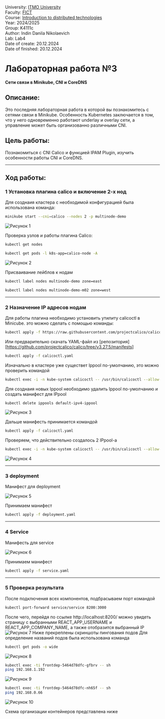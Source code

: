 University: [ITMO University](https://itmo.ru/ru/)\
Faculty: [FICT](https://fict.itmo.ru)\
Course: [Introduction to distributed technologies](https://github.com/itmo-ict-faculty/introduction-to-distributed-technologies)\
Year: 2024/2025\
Group: K4111с\
Author: Indin Danila Nikolaevich\
Lab: Lab4\
Date of create: 20.12.2024\
Date of finished: 20.12.2024


# Лабораторная работа №3
**Сети связи в Minikube, CNI и CoreDNS**

## Описание:
Это последняя лабораторная работа в которой вы познакомитесь с сетями связи в Minikube. Особенность Kubernetes заключается в том, что у него одновременно работают underlay и overlay сети, а управление может быть организованно различными CNI.

## Цель работы:
Познакомиться с CNI Calico и функцией IPAM Plugin, изучить особенности работы CNI и CoreDNS.

---

## Ход работы:
### 1 Установка плагина calico и включение 2-х нод
Для созднаия кластера с необходимой конфигурацией была использована команда:
```bash
minikube start --cni=calico --nodes 2 -p multinode-demo
```
![Рисунок 1](./Images/Claster_creating.png)

Проверка узлов и работы плагина Calico:
```bash
kubectl get nodes
```
```bash
kubectl get pods -l k8s-app=calico-node -A
```

![Рисунок 2](./Images/Check_nodes.png) 

Присваивание лейблов к нодам
```bash
kubectl label nodes multinode-demo zone=east
```
```bash
kubectl label nodes multinode-demo-m02 zone=west
```

---

### 2 Назначение IP адресов нодам
Для работы плагина необходимо установить утилиту calicoctl в Minicube.
это можно сделать с помощью команды:
```bash
kubectl apply -f https://raw.githubusercontent.com/projectcalico/calico/v3.29.1/manifests/calico.yaml
```
Или предварительно скачать YAML-файл из [репозитория][https://github.com/projectcalico/calico/tree/v3.27.5/manifests]
```bash
kubectl apply -f calicoctl.yaml
```

Изначально в кластере уже существет Ippool по-умолчанию, это можно проверить командой
```bash
kubectl exec -i -n kube-system calicoctl -- /usr/bin/calicoctl --allow-version-mismatch get ippools -o wide
```
Для созднаия новых Ippool необходимо удалить Ippool по-умолчанию и создать манифест для IPpool
```bash
kubectl delete ippools default-ipv4-ippool
```
![Рисунок 3](./Images/Ippool.png) 

Дальше манифесть принимается командой
```bash
kubectl apply -f calicoctl.yaml
```
Проверяем, что действительно создалось 2 IPpool-а
```bash
kubectl exec -i -n kube-system calicoctl -- /usr/bin/calicoctl --allow-version-mismatch get ippools -o wide
```
![Рисунок 4](./Images/Ippools_status.png) 

---

### 3 deployment
Манифест для deployment

![Рисунок 5](./Images/Deployment.png) 

Принимаем манифест
```bash
kubectl apply -f deployment.yaml
```

---

### 4 Service
Манифесть для service

![Рисунок 6](./Images/Service.png)

Принимаем манифест
```bash
kubectl apply -f service.yaml
```

---

### 5 Проверка результата
После подключения всех компонентов, подбрасываем порт командой
```bash
kubectl port-forward service/service 8200:3000
```
После чего, перейдя по ссылке http://localhost:8200/ можно увидеть страницу с выбранными REACT_APP_USERNAME и REACT_APP_COMPANY_NAME, а также отобразится выбранный IP
![Рисунок 7](./Images/Result.png)
Ниже прекреплены скриншоты пингования подов
Для определение названий подов была использована команда
```bash
kubectl get pods -o wide
```
![Рисунок 8](./Images/Pods_stats.png)
```bash
kubectl exec -ti frontdep-5464d78dfc-gfbrv -- sh
ping 192.168.1.192
```
![Рисунок 9](./Images/Ping_first.png)
```bash
kubectl exec -ti frontdep-5464d78dfc-nh65f -- sh
ping 192.168.0.66
```
![Рисунок 10](./Images/Ping_second.png)

Схема организации контейнеров представлена ниже
